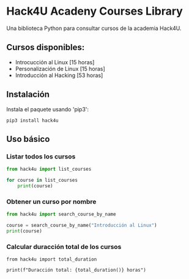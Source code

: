 # Hack4U Acadeny Courses Library

Una biblioteca Python para consultar cursos de la academia Hack4U.

## Cursos disponibles:

- Introcucción al Linux [15 horas]
- Personalización de Linux [15 horas]
- Introducción al Hacking [53 horas]

## Instalación

Instala el paquete usando 'pip3':

```python3
pip3 install hack4u
```

## Uso básico

### Listar todos los cursos

```python
from hack4u import list_courses

for course in list_courses
    print(course)
```

### Obtener un curso por nombre

```python
from hack4u import search_course_by_name

course = search_course_by_name("Introducción al Linux")
print(course)
```

### Calcular duracción total de los cursos

```python3
from hack4u import total_duration

print(f"Duracción total: {total_duration()} horas")
```
